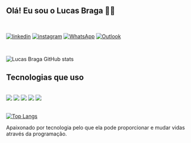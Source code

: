 ## Olá! Eu sou o Lucas Braga 🖐🏻
<br/>

[![linkedin](https://img.shields.io/badge/LinkedIn-0077B5?style=for-the-badge&logo=linkedin&logoColor=white)](https://www.linkedin.com/in/lucas-braga-bb39ba216)
[![instagram](https://img.shields.io/badge/Instagram-E4405F?style=for-the-badge&logo=instagram&logoColor=white)](https://www.instagram.com/eo_braga/)
[![WhatsApp](https://img.shields.io/badge/WhatsApp-25D366?style=for-the-badge&logo=whatsapp&logoColor=white)](https://wa.me/5511984744610)
[![Outlook](https://img.shields.io/badge/Microsoft_Outlook-0078D4?style=for-the-badge&logo=microsoft-outlook&logoColor=white)](lucasbraga_a@outlook.com)

<br/>

![Lucas Braga GitHub stats](https://github-readme-stats.vercel.app/api?username=devlucasbraga&show_icons=true&theme=tokyonight)




## Tecnologias que uso 

<div style="inline_block"><br/>
<img align="center alt="html5 src="https://img.shields.io/badge/HTML5-E34F26?style=for-the-badge&logo=html5&logoColor=white"/>
<img align="center alt="html5 src="https://img.shields.io/badge/CSS3-1572B6?style=for-the-badge&logo=css3&logoColor=white"/>
<img align="center alt="html5 src="https://img.shields.io/badge/JavaScript-F7DF1E?style=for-the-badge&logo=javascript&logoColor=black"/>
<img align="center alt="html5 src="https://img.shields.io/badge/React-20232A?style=for-the-badge&logo=react&logoColor=61DAFB" />
<img align="center alt="html5 src="https://img.shields.io/badge/Node.js-43853D?style=for-the-badge&logo=node.js&logoColor=white" />
</div><br/>

[![Top Langs](https://github-readme-stats.vercel.app/api/top-langs/?username=devlucasbraga&layout=compact)](https://github.com/devlucasbraga/github-readme-stats)

Apaixonado por tecnologia pelo que ela pode proporcionar e mudar vidas através da programação.
